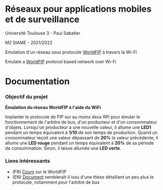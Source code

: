 # Réseaux pour applications mobiles et de surveillance

Université Toulouse 3 - Paul Sabatier 

M2 SIAME - 2021/2022

Emulation d'un réseau sous protocole [WorldFIP](https://en.wikipedia.org/wiki/Factory_Instrumentation_Protocol) à travers la Wi-Fi

Emulate a [WorldFIP](https://en.wikipedia.org/wiki/Factory_Instrumentation_Protocol) protocol based network over Wi-Fi

# Documentation
### Objectif du projet
**Émulation du réseau WorldFIP à l'aide du WiFi**

Implanter le protocole de FIP sur au moins deux RPi pour émuler le fonctionnement de l'arbitre de bus, d'un producteur et d'un consommateur d'objets. Lorsqu'un producteur a une nouvelle valeur, il allume une **LED1** pendant un temps équivalent à **1/10** de son temps de production. Quand un consommateur reçoit une valeur dépassant de **20%** la valeur précédente, il allume une **LED rouge** pendant un temps équivalent à **20%** de sa période de consommation. Sinon, il laisse allumée une **LED verte**.

### Liens intéressants

- (FR) [Cours](https://www.irit.fr/~Zoubir.Mammeri/Cours/Introduction_WorldFIP.pdf) sur le WorldFIP
- (EN) [Document](http://people.cs.pitt.edu/~mhanna/Master/ch2.pdf) semblerait-il issu d'une thèse détaillant un peu plus le protocole, notamment pour l'arbitre de bus

